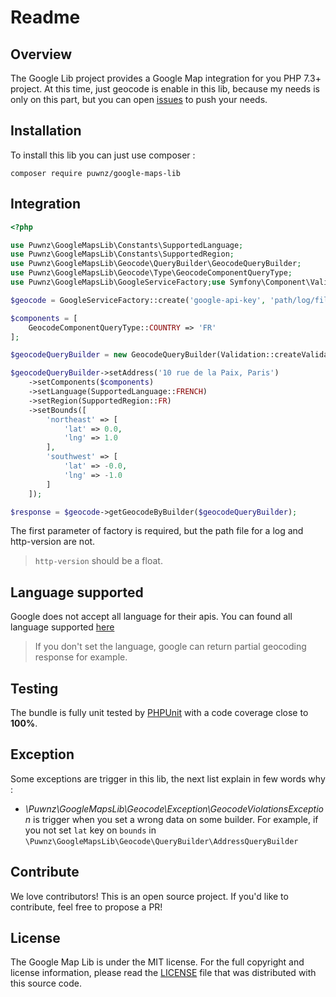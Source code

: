 # Readme

## Overview

The Google Lib project provides a Google Map integration for you PHP 7.3+ project. At this time, just geocode is enable in this lib, because my needs is only on this part, but you can open [issues](/issues) to push your needs.

## Installation

To install this lib you can just use composer :

```
composer require puwnz/google-maps-lib
```

## Integration

```php
<?php

use Puwnz\GoogleMapsLib\Constants\SupportedLanguage;
use Puwnz\GoogleMapsLib\Constants\SupportedRegion;
use Puwnz\GoogleMapsLib\Geocode\QueryBuilder\GeocodeQueryBuilder;
use Puwnz\GoogleMapsLib\Geocode\Type\GeocodeComponentQueryType;
use Puwnz\GoogleMapsLib\GoogleServiceFactory;use Symfony\Component\Validator\Validation;

$geocode = GoogleServiceFactory::create('google-api-key', 'path/log/file', 'http-version');

$components = [
    GeocodeComponentQueryType::COUNTRY => 'FR'
];

$geocodeQueryBuilder = new GeocodeQueryBuilder(Validation::createValidator());

$geocodeQueryBuilder->setAddress('10 rue de la Paix, Paris')
    ->setComponents($components)
    ->setLanguage(SupportedLanguage::FRENCH)
    ->setRegion(SupportedRegion::FR)
    ->setBounds([
        'northeast' => [
            'lat' => 0.0,
            'lng' => 1.0
        ],
        'southwest' => [
            'lat' => -0.0,
            'lng' => -1.0
        ]
    ]);

$response = $geocode->getGeocodeByBuilder($geocodeQueryBuilder);
```
The first parameter of factory is required, but the path file for a log and http-version are not.

> `http-version` should be a float.

## Language supported

Google does not accept all language for their apis. You can found all language supported [here](https://developers.google.com/maps/faq#languagesupport)

> If you don't set the language, google can return partial geocoding response for example.

## Testing

The bundle is fully unit tested by [PHPUnit](http://www.phpunit.de/) with a code coverage close to **100%**.

## Exception

Some exceptions are trigger in this lib, the next list explain in few words why :

- *\Puwnz\GoogleMapsLib\Geocode\Exception\GeocodeViolationsException* is trigger when you set a wrong data on some builder.
For example, if you not set `lat` key on `bounds` in `\Puwnz\GoogleMapsLib\Geocode\QueryBuilder\AddressQueryBuilder`  

## Contribute

We love contributors! This is an open source project. If you'd like to contribute, feel free to propose a PR!

## License

The Google Map Lib is under the MIT license. For the full copyright and license information, please read the
[LICENSE](/LICENSE) file that was distributed with this source code.
